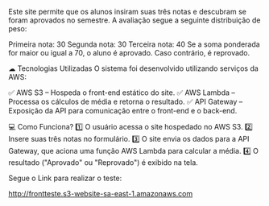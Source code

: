 Este site permite que os alunos insiram suas três notas e descubram se foram aprovados no semestre. A avaliação segue a seguinte distribuição de peso:

Primeira nota: 30
Segunda nota: 30
Terceira nota: 40
Se a soma ponderada for maior ou igual a 70, o aluno é aprovado. Caso contrário, é reprovado.

☁ Tecnologias Utilizadas
O sistema foi desenvolvido utilizando serviços da AWS:

✅ AWS S3 – Hospeda o front-end estático do site.
✅ AWS Lambda – Processa os cálculos de média e retorna o resultado.
✅ API Gateway – Exposição da API para comunicação entre o front-end e o back-end.

💻 Como Funciona?
1️⃣ O usuário acessa o site hospedado no AWS S3.
2️⃣ Insere suas três notas no formulário.
3️⃣ O site envia os dados para a API Gateway, que aciona uma função AWS Lambda para calcular a média.
4️⃣ O resultado ("Aprovado" ou "Reprovado") é exibido na tela.

Segue o Link para realizar o teste:

http://frontteste.s3-website-sa-east-1.amazonaws.com
